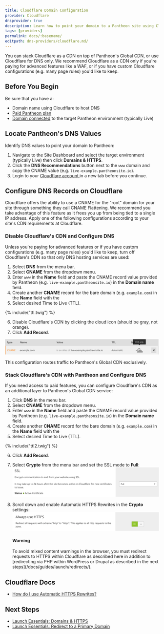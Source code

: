 ```yaml
---
title: Cloudflare Domain Configuration
provider: Cloudflare
dnsprovider: true
description: Learn how to point your domain to a Pantheon site using Cloudflare
tags: [providers]
permalink: docs/:basename/
editpath: dns-providers/cloudflare.md/
---
```

You can stack Cloudflare as a CDN on top of Pantheon's Global CDN, or use Cloudflare for DNS only. We recommend Cloudflare as a CDN only if you're paying for advanced features like a WAF, or if you have custom Cloudflare configurations (e.g. many page rules) you'd like to keep.

## Before You Begin
Be sure that you have a:

- Domain name using Cloudflare to host DNS
- [Paid Pantheon plan](/docs/guides/launch/plans/)
- [Domain connected](/docs/guides/launch/domains/) to the target Pantheon environment (typically Live)

## Locate Pantheon's DNS Values
Identify DNS values to point your domain to Pantheon:

1. Navigate to the Site Dashboard and select the target environment (typically <span class="glyphicons glyphicons-cardio"></span> Live) then click **<span class="glyphicons glyphicons-home"></span> Domains & HTTPS**.
2. Click the **DNS Recommendations** button next to the `www` domain and copy the CNAME value (e.g. `live-example.pantheonsite.io`).
3. Login to your <a href="https://www.cloudflare.com/a/login" target="blank">Cloudflare account <span class="glyphicons glyphicons-new-window-alt"></span></a> in a new tab before you continue.

## Configure DNS Records on Cloudflare
Cloudflare offers the ability to use a CNAME for the "root" domain for your site through something they call CNAME Flattening. We recommend you take advantage of this feature as it frees you up from being tied to a single IP address. Apply one of the following configurations according to your site's CDN requirements at Cloudflare.

### Disable Cloudflare's CDN and Configure DNS
Unless you're paying for advanced features or if you have custom configurations (e.g. many page rules) you'd like to keep, turn off Cloudflare's CDN so that only DNS hosting services are used:

1. Select **DNS** from the menu bar.
2. Select **CNAME** from the dropdown menu.
3. Enter `www` in the **Name** field and paste the CNAME record value provided by Pantheon (e.g. `live-example.pantheonsite.io`) in the **Domain name** field.
4. Create another **CNAME** record for the bare domain (e.g. `example.com`) in the **Name** field with the
5. Select desired Time to Live (TTL).

  {% include("ttl.twig") %}

6. Disable Cloudflare's CDN by clicking the cloud icon (should be gray, not orange).
7. Click **Add Record**.

  ![Example DNS only](/source/docs/assets/images/cloudflare-dns-only.png)

This configuration routes traffic to Pantheon's Global CDN exclusively.

### Stack Cloudflare's CDN with Pantheon and Configure DNS
If you need access to paid features, you can configure Cloudflare's CDN as an additional layer to Pantheon's Global CDN service:

1. Click **DNS** in the menu bar.
2. Select **CNAME** from the dropdown menu.
3. Enter `www` in the **Name** field and paste the CNAME record value provided by Pantheon (e.g. `live-example.pantheonsite.io`) in the **Domain name** field.
4. Create another **CNAME** record for the bare domain (e.g. `example.com`) in the **Name** field with the
5. Select desired Time to Live (TTL).

  {% include("ttl2.twig") %}

6. Click **Add Record**.
7. Select **Crypto** from the menu bar and set the SSL mode to **Full**:
  ![Enable SSL](/source/docs/assets/images/cloudflare-ssl.png)
8. Scroll down and enable Automatic HTTPS Rewrites in the **Crypto** settings:
  ![Cloudflare Always HTTPS](/source/docs/assets/images/cloudflare-always-https.png)

    <div class="alert alert-danger">
    <h4 class="info">Warning</h4>
    <p markdown="1">To avoid mixed content warnings in the browser, you must redirect requests to HTTPS within Cloudflare as described here in addition to [redirecting via PHP within WordPress or Drupal as described in the next steps](/docs/guides/launch/redirects/).</p>
    </div>

## Cloudflare Docs

* <a href="https://support.cloudflare.com/hc/en-us/articles/227227647-How-do-I-use-Automatic-HTTPS-Rewrites-" target="blank">How do I use Automatic HTTPS Rewrites?<span class="glyphicons glyphicons-new-window-alt"></span></a>


## Next Steps

* [Launch Essentials: Domains & HTTPS](/docs/guides/launch/domains/)
* [Launch Essentials: Redirect to a Primary Domain](/docs/guides/launch/redirects/)
